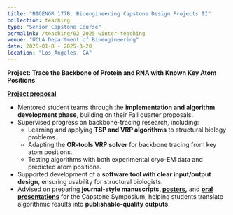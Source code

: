 ```yaml
---
title: "BIOENGR 177B: Bioengineering Capstone Design Projects II"
collection: teaching
type: "Senior Capstone Course"
permalink: /teaching/02_2025-winter-teaching
venue: "UCLA Department of Bioengineering"
date: 2025-01-8 - 2025-3-20
location: "Los Angeles, CA"
---
```



**Project: Trace the Backbone of Protein and RNA with Known Key Atom Positions**

**[Project proposal](/files/Project_2024-2025.pdf)**

- Mentored student teams through the **implementation and algorithm development phase**, building on their Fall quarter proposals.  
- Supervised progress on backbone-tracing research, including:  
  - Learning and applying **TSP and VRP algorithms** to structural biology problems.  
  - Adapting the **OR-tools VRP solver** for backbone tracing from key atom positions.  
  - Testing algorithms with both experimental cryo-EM data and predicted atom positions.  
- Supported development of a **software tool with clear input/output design**, ensuring usability for structural biologists.  
- Advised on preparing **journal-style manuscripts, [posters](/files/Final_poster_2025_winter.pdf),** and **[oral presentations](https://docs.google.com/presentation/d/1ljmwfj5BKin_IFQjOL7XL-tkaiSIHXBs/edit?usp=sharing&ouid=112808743791861897029&rtpof=true&sd=true)** for the Capstone Symposium, helping students translate algorithmic results into **publishable-quality outputs**.  
